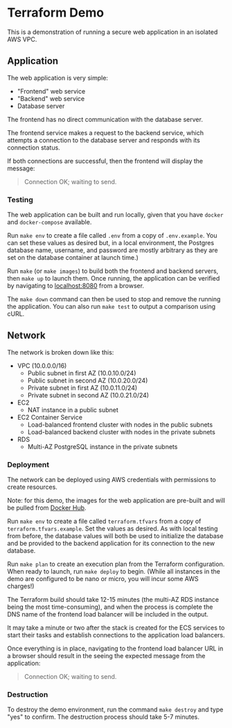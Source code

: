# Terraform Demo
This is a demonstration of running a secure web application in an isolated AWS VPC.

## Application
The web application is very simple:
 * "Frontend" web service
 * "Backend" web service
 * Database server

The frontend has no direct communication with the database server.

The frontend service makes a request to the backend service, which attempts a
connection to the database server and responds with its connection status.

If both connections are successful, then the frontend will display the message:
> Connection OK; waiting to send.

### Testing
The web application can be built and run locally, given that you have `docker`
and `docker-compose` available.

Run `make env` to create a file called `.env` from a copy of `.env.example`.
You can set these values as desired but, in a local environment, the Postgres
database name, username, and password are mostly arbitrary as they are set on
the database container at launch time.)

Run `make` (or `make images`) to build both the frontend and backend servers,
then `make up` to launch them. Once running, the application can be verified by
navigating to [localhost:8080](http://localhost:8080) from a browser.

The `make down` command can then be used to stop and remove the running the
application. You can also run `make test` to output a comparison using cURL.


## Network
The network is broken down like this:
* VPC (10.0.0.0/16)
  * Public subnet in first AZ (10.0.10.0/24)
  * Public subnet in second AZ (10.0.20.0/24)
  * Private subnet in first AZ (10.0.11.0/24)
  * Private subnet in second AZ (10.0.21.0/24)
* EC2
  * NAT instance in a public subnet
* EC2 Container Service
  * Load-balanced frontend cluster with nodes in the public subnets
  * Load-balanced backend cluster with nodes in the private subnets
* RDS
  * Multi-AZ PostgreSQL instance in the private subnets

### Deployment
The network can be deployed using AWS credentials with permissions to create
resources.

Note: for this demo, the images for the web application are pre-built and will
be pulled from [Docker Hub](https://hub.docker.com/u/rypcarr).

Run `make env` to create a file called `terraform.tfvars` from a copy of
`terraform.tfvars.example`. Set the values as desired. As with local testing
from before, the database values will both be used to initialize the database
and be provided to the backend application for its connection to the new
database.

Run `make plan` to create an execution plan from the Terraform configuration.
When ready to launch, run `make deploy` to begin. (While all instances in the
demo are configured to be nano or micro, you will incur some AWS charges!)

The Terraform build should take 12-15 minutes (the multi-AZ RDS instance being
the most time-consuming), and when the process is complete the DNS name of the
frontend load balancer will be included in the output.

It may take a minute or two after the stack is created for the ECS services to
start their tasks and establish connections to the application load balancers. 

Once everything is in place, navigating to the frontend load balancer URL in a
browser should result in the seeing the expected message from the application:
> Connection OK; waiting to send.

### Destruction
To destroy the demo environment, run the command `make destroy` and type "yes"
to confirm. The destruction process should take 5-7 minutes.
